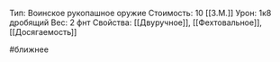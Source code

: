 Тип: Воинское рукопашное оружие
Стоимость: 10 [[З.М.]]
Урон: 1к8 дробящий
Вес: 2 фнт
Свойства: [[Двуручное]], [[Фехтовальное]], [[Досягаемость]]

#ближнее